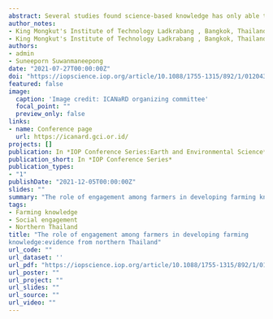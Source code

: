 ```yaml
---
abstract: Several studies found science-based knowledge has only able to reach a small fraction of their desired recipient. To compensate for the lack of formal sources, farmers often relied on informal sources of knowledge within their farming community. This study investigates the role of farmer’s social engagement in developing farming knowledge and farmer’s decision-making. A structural equation modelling was used to test the hypothesised moderating role of social engagement among farmers on the effects of service access, training, and knowledge-sharing on farming knowledge. The study used the case of rice farmers in Northern Thailand, wherein a focus group discussion and a series of survey interviews were conducted. Study results found that social interactions among farming communities significantly moderated the effects of training and knowledge-sharing. The findings support the critical role of social engagement among farmers in increasing information flow and experiential knowledge exchange in developing farming knowledge. Furthermore, social interactions promote farming innovation and management practices through advice-seeking with other farmers. Hence, in supporting farming sustainability, extension support should also focus on network building among actors within the farming community and understand how farmers exchange experiential knowledge to compensate for the lack of formal sources of knowledge.
author_notes:
- King Mongkut's Institute of Technology Ladkrabang , Bangkok, Thailand
- King Mongkut's Institute of Technology Ladkrabang , Bangkok, Thailand
authors:
- admin
- Suneeporn Suwanmaneepong
date: "2021-07-27T00:00:00Z"
doi: "https://iopscience.iop.org/article/10.1088/1755-1315/892/1/012043"
featured: false
image:
  caption: 'Image credit: ICANaRD organizing committee'
  focal_point: ""
  preview_only: false
links:
- name: Conference page
  url: https://icanard.gci.or.id/
projects: []
publication: In *IOP Conference Series:Earth and Environmental Science*
publication_short: In *IOP Conference Series*
publication_types:
- "1"
publishDate: "2021-12-05T00:00:00Z"
slides: ""
summary: "The role of engagement among farmers in developing farming knowledge:evidence from northern Thailand."
tags:
- Farming knowledge
- Social engagement
- Northern Thailand
title: "The role of engagement among farmers in developing farming
knowledge:evidence from northern Thailand"
url_code: ""
url_dataset: ''
url_pdf: "https://iopscience.iop.org/article/10.1088/1755-1315/892/1/012043/pdf"
url_poster: ""
url_project: ""
url_slides: ""
url_source: ""
url_video: ""
---
```


